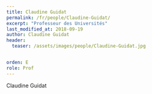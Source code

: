 ```yaml
---
title: Claudine Guidat
permalink: /fr/people/Claudine-Guidat/
excerpt: "Professeur des Universités"
last_modified_at: 2018-09-19
author: Claudine Guidat
header:
  teaser: /assets/images/people/Claudine-Guidat.jpg


orden: E
role: Prof
---
```


Claudine Guidat
